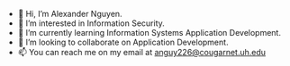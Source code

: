 - 👋 Hi, I’m Alexander Nguyen.
- 👀 I’m interested in Information Security.
- 🌱 I’m currently learning Information Systems Application Development.
- 💞️ I’m looking to collaborate on Application Development.
- 📫 You can reach me on my email at anguy226@cougarnet.uh.edu
<!---
NguyenAlexanderIS/NguyenAlexanderIS is a ✨ special ✨ repository because its `README.md` (this file) appears on your GitHub profile.
You can click the Preview link to take a look at your changes.
--->
